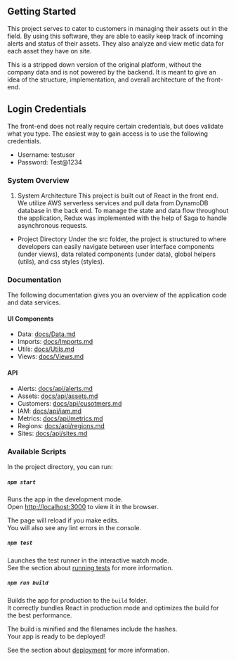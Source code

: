 ## Getting Started ##
This project serves to cater to customers in managing their assets out in the field. By using this software, they are able to easily keep track of incoming alerts and status of their assets. They also analyze and view metic data for each asset they have on site.

This is a stripped down version of the original platform, without the company data and is not powered by the backend. It is meant to give an idea of the structure, implementation, and overall architecture of the front-end.

## Login Credentials ##
The front-end does not really require certain credentials, but does validate what you type. The easiest way to gain access is to use the following credentials.

- Username: testuser
- Password: Test@1234

### System Overview ###
1. System Architecture
This project is built out of React in the front end. We utilize AWS serverless services and pull data from DynamoDB database in the back end. To manage the state and data flow throughout the application, Redux was implemented with the help of Saga to handle asynchronous requests.

+ Project Directory
Under the src folder, the project is structured to where developers can easily navigate between user interface components (under views), data related components (under data), global helpers (utils), and css styles (styles).

### Documentation ###
The following documentation gives you an overview of the application code and data services.

#### UI Components ####
- Data: [docs/Data.md](docs/Data.md)
- Imports: [docs/Imports.md](docs/Imports.md)
- Utils: [docs/Utils.md](docs/Utils.md)
- Views: [docs/Views.md](docs/Views.md)
#### API ####
- Alerts: [docs/api/alerts.md](docs/api/alerts.md)
- Assets: [docs/api/assets.md](docs/api/assets.md)
- Customers: [docs/api/cusotmers.md](docs/api/customers.md)
- IAM: [docs/api/iam.md](docs/api/iam.md)
- Metrics: [docs/api/metrics.md](docs/api/metrics.md)
- Regions: [docs/api/regions.md](docs/api/regions.md)
- Sites: [docs/api/sites.md](docs/api/sites.md)

### Available Scripts

In the project directory, you can run:

##### `npm start`

Runs the app in the development mode.<br>
Open [http://localhost:3000](http://localhost:3000) to view it in the browser.

The page will reload if you make edits.<br>
You will also see any lint errors in the console.

##### `npm test`

Launches the test runner in the interactive watch mode.<br>
See the section about [running tests](https://facebook.github.io/create-react-app/docs/running-tests) for more information.

##### `npm run build`

Builds the app for production to the `build` folder.<br>
It correctly bundles React in production mode and optimizes the build for the best performance.

The build is minified and the filenames include the hashes.<br>
Your app is ready to be deployed!

See the section about [deployment](https://facebook.github.io/create-react-app/docs/deployment) for more information.
